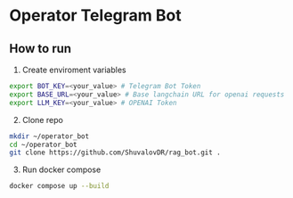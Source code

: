 # Operator Telegram Bot

## How to run
1.  Create enviroment variables
```bash
export BOT_KEY=<your_value> # Telegram Bot Token
export BASE_URL=<your_value> # Base langchain URL for openai requests
export LLM_KEY=<your_value> # OPENAI Token
```
2. Clone repo
```bash
mkdir ~/operator_bot
cd ~/operator_bot
git clone https://github.com/ShuvalovDR/rag_bot.git .
```
3. Run docker compose
```bash
docker compose up --build
```